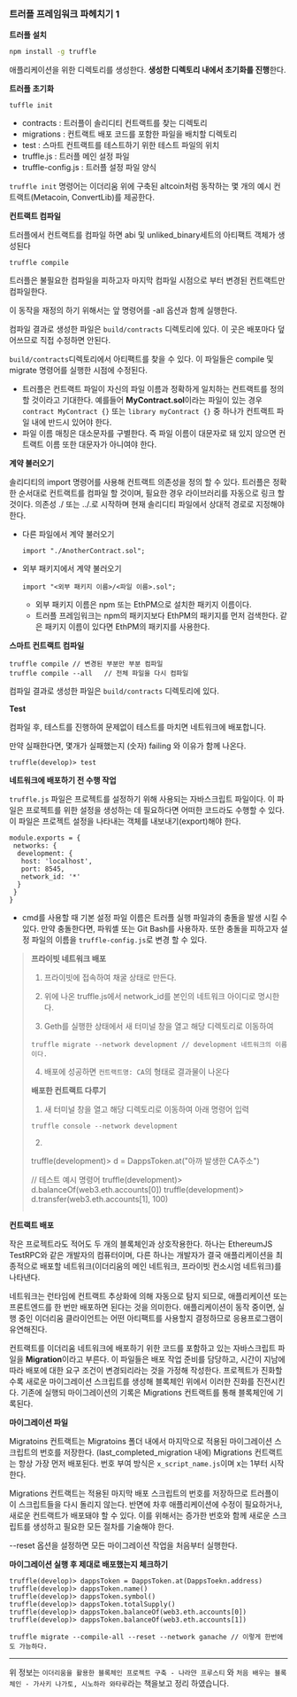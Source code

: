 

### 트러플 프레임워크 파헤치기 1



**트러플 설치**

``` sh
npm install -g truffle
```

 애플리케이션을 위한 디렉토리를 생성한다. **생성한 디렉토리 내에서 초기화를 진행**한다.



**트러플 초기화**

```shell
tuffle init
```

- contracts : 트러플이 솔리디티 컨트랙트를 찾는 디렉토리
- migrations : 컨트랙트 배포 코드를 포함한 파일을 배치할 디렉토리
- test : 스마트 컨트랙트를 테스트하기 위한 테스트 파일의 위치
- truffle.js : 트러플 메인 설정 파일
- truffle-config.js : 트러플 설정 파일 양식



`truffle init` 명령어는 이더리움 위에 구축된 altcoin처럼 동작하는 몇 개의 예시 컨트랙트(Metacoin, ConvertLib)를 제공한다.



**컨트랙트 컴파일**

트러플에서 컨트랙트를 컴파일 하면 abi 및 unliked_binary세트의 아티팩트 객체가 생성된다

```
truffle compile
```

트러플은 불필요한 컴파일을 피하고자 마지막 컴파일 시점으로 부터 변경된 컨트랙트만 컴파일한다.

이 동작을 재정의 하기 위해서는 앞 명령어를 -all 옵션과 함께 실행한다.

컴파일 결과로 생성한 파일은 `build/contracts` 디렉토리에 있다. 이 곳은 배포마다 덮어쓰므로 직접 수정하면 안된다.

`build/contracts`디렉토리에서 아티팩트를 찾을 수 있다. 이 파일들은 compile 및 migrate 명령어를 실행한 시점에 수정된다.



- 트러플은 컨트랙트 파일이 자신의 파일 이름과 정확하게 일치하는 컨트랙트를 정의할 것이라고 기대한다. 예를들어 **MyContract.sol**이라는 파일이 있는 경우 `contract MyContract {}` 또는 `library myContract {}` 중 하나가 컨트랙트 파일 내에 반드시 있어야 한다.
- 파일 이름 매칭은 대소문자를 구별한다. 즉 파일 이름이 대문자로 돼 있지 않으면 컨트랙트 이름 또한 대문자가 아니여야 한다.



**계약 불러오기**

솔리디티의 import 명령어를 사용해 컨트랙트 의존성을 정의 할 수 있다. 트러플은 정확한 순서대로 컨트랙트를 컴파일 할 것이며, 필요한 경우 라이브러리를 자동으로 링크 할 것이다. 의존성 ./ 또는 ../.로 시작하며 현재 솔리디티 파일에서 상대적 경로로 지정해야 한다.

- 다른 파일에서 계약 불러오기

  ```
  import "./AnotherContract.sol";
  ```

- 외부 패키지에서 계약 불러오기

  ```
  import "<외부 패키지 이름>/<파일 이름>.sol";
  ```

  - 외부 패키지 이름은 npm 또는 EthPM으로 설치한 패키지 이름이다.
  - 트러플 프레임워크는 npm의 패키지보다 EthPM의 패키지를 먼저 검색한다. 같은 패키지 이름이 있다면 EthPM의 패키지를 사용한다.



**스마트 컨트랙트 컴파일**

```
truffle compile	// 변경된 부분만 부분 컴파일
truffle compile --all	// 전체 파일을 다시 컴파일
```

컴파일 결과로 생성한 파일은 `build/contracts` 디렉토리에 있다.



**Test**

컴파일 후, 테스트를 진행하여 문제없이 테스트를 마치면 네트워크에 배포합니다.

만약 실패한다면, 몇개가 실패했는지 (숫자) failing 와 이유가 함께 나온다.

```
truffle(develop)> test
```



**네트워크에 배포하기 전 수행 작업**

`truffle.js` 파일은 프로젝트를 설정하기 위해 사용되는 자바스크립트 파일이다. 이 파일은 프로젝트를 위한 설정을 생성하는 데 필요하다면 어떠한 코드라도 수행할 수 있다. 이 파일은 프로젝트 설정을 나타내는 객체를 내보내기(export)해야 한다.

```
module.exports = {
 networks: {
  development: {
   host: 'localhost',
   port: 8545,
   network_id: '*'
  }
 }
}
```

 - cmd를 사용할 때 기본 설정 파일 이름은 트러플 실행 파일과의 충돌을 발생 시킬 수 있다. 만약 충돌한다면, 파워셸 또는 Git Bash를 사용하자. 또한 충돌을 피하고자 설정 파일의 이름을 `truffle-config.js`로 변경 할 수 있다.



>**프라이빗 네트워크 배포**
>
>1. 프라이빗에 접속하여 채굴 상태로 만든다.
>
>2. 위에 나온 truffle.js에서 network_id를 본인의 네트워크 아이디로 명시한다.
>
>3. Geth를 실행한 상태에서 새 터미널 창을 열고 해당 디렉토리로 이동하여
>
>   ```
>   truffle migrate --network development // development 네트워크의 이름이다.
>   ```
>
>4. 배포에 성공하면  `컨트랙트명: CA`의 형태로 결과물이 나온다
>
>   
>
>**배포한 컨트랙트 다루기**
>
>1. 새 터미널 창을 열고 해당 디렉토리로 이동하여 아래 명령어 입력
>
>   ```
>   truffle console --network development
>   ```
>
>2. ```
>   truffle(development)> d = DappsToken.at("아까 발생한 CA주소")
>   
>   // 테스트 예시 명령어
>   truffle(development)> d.balanceOf(web3.eth.accounts[0])
>   truffle(development)> d.transfer(web3.eth.accounts[1], 100)
>   ```



**컨트랙트 배포**

작은 프로젝트라도 적어도 두 개의 블록체인과 상호작용한다. 하나는 EthereumJS TestRPC와 같은 개발자의 컴퓨터이며, 다른 하나는 개발자가 결국 애플리케이션을 최종적으로 배포할 네트워크(이더리움의 메인 네트워크, 프라이빗 컨소시엄 네트워크)를 나타낸다.

네트워크는 런타임에 컨트랙트 추상화에 의해 자동으로 탐지 되므로, 애플리케이션 또는 프론트엔드를 한 번만 배포하면 된다는 것을 의미한다. 애플리케이션이 동작 중이면, 실행 중인 이더리움 클라이언트는 어떤 아티팩트를 사용할지 결정하므로 응용프로그램이 유연해진다.

컨트랙트를 이더리움 네트워크에 배포하기 위한 코드를 포함하고 있는 자바스크립트 파일을 **Migration**이라고 부른다. 이 파일들은 배포 작업 준비를 담당하고, 시간이 지남에 따라 배포에 대한 요구 조건이 변경되리라는 것을 가정해 작성한다. 프로젝트가 진화할수록 새로운 마이그레이션 스크립트를 생성해 블록체인 위에서 이러한 진화를 진전시킨다. 기존에 실행되 마이그레이션의 기록은 Migrations 컨트랙트를 통해 블록체인에 기록된다.



**마이그레이션 파일**

Migratoins 컨트랙트는 Migratoins 폴더 내에서 마지막으로 적용된 마이그레이션 스크립트의 번호를 저장한다. (last_completed_migration 내에) Migrations 컨트랙트는 항상 가장 먼저 배포된다. 번호 부여 방식은 `x_script_name.js`이며 x는 1부터 시작한다.

Migrations 컨트랙트는 적용된 마지막 배포 스크립트의 번호를 저장하므로 트러플이 이 스크립트들을 다시 돌리지 않는다. 반면에 차후 애플리케이션에 수정이 필요하거나, 새로운 컨트랙트가 배포돼야 할 수 있다. 이를 위해서는 증가한 번호와 함께 새로운 스크립트를 생성하고 필요한 모든 절차를 기술해야 한다. 

--reset 옵션을 설정하면 모든 마이그레이션 작업을 처음부터 실행한다.



**마이그레이션 실행 후 제대로 배포했는지 체크하기**

```
truffle(develop)> dappsToken = DappsToken.at(DappsToekn.address)
truffle(develop)> dappsToken.name()
truffle(develop)> dappsToken.symbol()
truffle(develop)> dappsToken.totalSupply()
truffle(develop)> dappsToken.balanceOf(web3.eth.accounts[0])
truffle(develop)> dappsToken.balanceOf(web3.eth.accounts[1])
```



```
truffle migrate --compile-all --reset --network ganache // 이렇게 한번에도 가능하다.
```



---

위 정보는 `이더리움을 활용한 블록체인 프로젝트 구축 - 나라얀 프루스티` 와 `처음 배우는 블록체인 - 가사키 나가토, 시노하라 와타루`라는 책을보고 정리 하였습니다. 